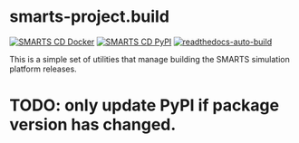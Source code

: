 # smarts-project.build
[![SMARTS CD Docker](https://github.com/smarts-project/smarts-project.build/actions/workflows/cd-docker.yml/badge.svg)](https://github.com/smarts-project/smarts-project.build/actions/workflows/cd-docker.yml)
[![SMARTS CD PyPI](https://github.com/smarts-project/smarts-project.build/actions/workflows/cd-pypi.yml/badge.svg)](https://github.com/smarts-project/smarts-project.build/actions/workflows/cd-pypi.yml)
[![readthedocs-auto-build](https://github.com/smarts-project/smarts-project.build/actions/workflows/readthedocs-auto-build.yml/badge.svg)](https://github.com/smarts-project/smarts-project.build/actions/workflows/readthedocs-auto-build.yml)

This is a simple set of utilities that manage building the SMARTS simulation platform releases.

# TODO: only update PyPI if package version has changed.
